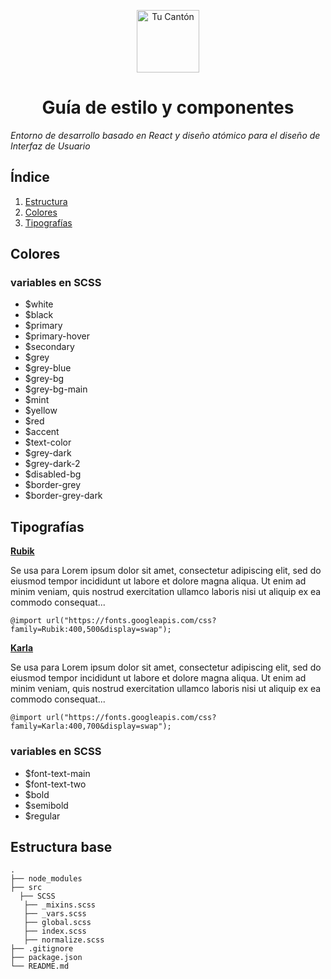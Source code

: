 <p align="center">
  <a href="https://www.tucanton.com">
    <img alt="Tu Cantón" src="https://s3.amazonaws.com/tucanton/webapp/svg/tu-canton_logo.svg" width="100" />
  </a>
</p>
<h1 align="center">
  Guía de estilo y componentes
</h1>

_Entorno de desarrollo basado en React y diseño atómico para el diseño de Interfaz de Usuario_

## Índice

1. [Estructura](#Estructura-base)
1. [Colores](#Colores)
1. [Tipografías](#Tipografías)

## Colores

### variables en SCSS 

- $white
- $black
- $primary
- $primary-hover
- $secondary
- $grey
- $grey-blue
- $grey-bg
- $grey-bg-main
- $mint
- $yellow
- $red
- $accent
- $text-color
- $grey-dark
- $grey-dark-2
- $disabled-bg
- $border-grey
- $border-grey-dark


## Tipografías

**[Rubik](https://fonts.google.com/specimen/Rubik)**

Se usa para 
Lorem ipsum dolor sit amet, consectetur adipiscing elit, sed do eiusmod tempor incididunt ut labore et dolore magna aliqua. Ut enim ad minim veniam, quis nostrud exercitation ullamco laboris nisi ut aliquip ex ea commodo consequat...

``
@import url("https://fonts.googleapis.com/css?family=Rubik:400,500&display=swap");
``

**[Karla](https://fonts.google.com/specimen/Karla)**

Se usa para 
Lorem ipsum dolor sit amet, consectetur adipiscing elit, sed do eiusmod tempor incididunt ut labore et dolore magna aliqua. Ut enim ad minim veniam, quis nostrud exercitation ullamco laboris nisi ut aliquip ex ea commodo consequat...

``
@import url("https://fonts.googleapis.com/css?family=Karla:400,700&display=swap");
``

### variables en SCSS 

- $font-text-main
- $font-text-two
- $bold
- $semibold
- $regular


## Estructura base

    .
    ├── node_modules
    ├── src
      ├── SCSS
       ├── _mixins.scss
       ├── _vars.scss
       ├── global.scss
       ├── index.scss
       ├── normalize.scss
    ├── .gitignore
    ├── package.json
    └── README.md
